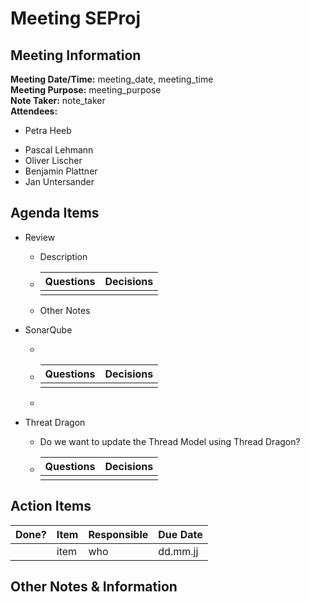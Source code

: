 # Meeting SEProj
## Meeting Information
**Meeting Date/Time:** meeting_date, meeting_time  
**Meeting Purpose:** meeting_purpose  
**Note Taker:** note_taker  
**Attendees:**

* Petra Heeb

- Pascal Lehmann
- Oliver Lischer
- Benjamin Plattner
- Jan Untersander

## Agenda Items

- Review

  - Description

  - | Questions | Decisions |
    | --------- | --------- |
    |           |           |

  - Other Notes

- SonarQube

  - 

  - | Questions | Decisions |
    | --------- | --------- |
    |           |           |

  - 

- Threat Dragon

  - Do we want to update the Thread Model using Thread Dragon?

  - | Questions | Decisions |
    | --------- | --------- |
    |           |           |




## Action Items
| Done? | Item | Responsible | Due Date |
| ---- | ---- | ---- | ---- |
| | item | who | dd.mm.jj |

## Other Notes & Information

